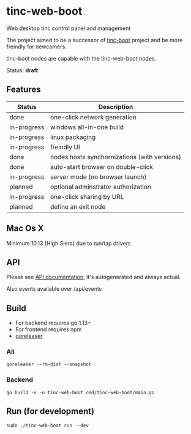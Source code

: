 # tinc-web-boot
Web desktop tinc control panel and management

The project aimed to be a successor of [tinc-boot](https://github.com/reddec/tinc-boot) project and be more freindly for newcomers.

tinc-boot nodes are capable with the tinc-web-boot nodes.

Status: **draft**

## Features

| Status | Description |
|--------|-------------|
| done   | one-click network generation |
| in-progress | windows all-in-one build |
| in-progress | linux packaging |
| in-progress | freindly UI |
| done | nodes hosts synchornizations (with versions) |
| done | auto-start browser on double-click |
| in-progress | server mode (no browser launch) |
| planned | optional adminstrator authorization |
| in-progress | one-click sharing by URL |
| planned | define an exit node |

## Mac Os X 

Minimum 10.13 (High Siera) due to tun/tap drivers

## API

Please see [API documentation](API.md), it's autogenerated and always actual.

Also events available over /api/events

## Build

* For backend requires go 1.13+
* For frontend requires npm
* [goreleaser](https://github.com/goreleaser/goreleaser/releases)

### All

```
goreleaser --rm-dist --snapshot
```

### Backend

```
go build -v -o tinc-web-boot cmd/tinc-web-boot/main.go
```

## Run (for development)

```
sudo ./tinc-web-boot run --dev
```
